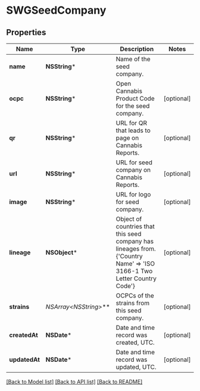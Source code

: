 # SWGSeedCompany

## Properties
Name | Type | Description | Notes
------------ | ------------- | ------------- | -------------
**name** | **NSString*** | Name of the seed company. | 
**ocpc** | **NSString*** | Open Cannabis Product Code for the seed company. | [optional] 
**qr** | **NSString*** | URL for QR that leads to page on Cannabis Reports. | [optional] 
**url** | **NSString*** | URL for seed company on Cannabis Reports. | [optional] 
**image** | **NSString*** | URL for logo for seed company. | [optional] 
**lineage** | **NSObject*** | Object of countries that this seed company has lineages from. {&#39;Country Name&#39; &#x3D;&gt; &#39;ISO 3166-1 Two Letter Country Code&#39;} | [optional] 
**strains** | **NSArray&lt;NSString*&gt;*** | OCPCs of the strains from this seed company. | [optional] 
**createdAt** | **NSDate*** | Date and time record was created, UTC. | [optional] 
**updatedAt** | **NSDate*** | Date and time record was updated, UTC. | [optional] 

[[Back to Model list]](../README.md#documentation-for-models) [[Back to API list]](../README.md#documentation-for-api-endpoints) [[Back to README]](../README.md)


